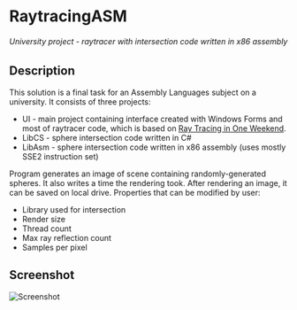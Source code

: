 # RaytracingASM
###### University project - raytracer with intersection code written in x86 assembly
## Description
This solution is a final task for an Assembly Languages subject on a university. It consists of three projects:
* UI - main project containing interface created with Windows Forms and most of raytracer code, which is based on [Ray Tracing in One Weekend](https://raytracing.github.io/books/RayTracingInOneWeekend.html).
* LibCS - sphere intersection code written in C#
* LibAsm - sphere intersection code written in x86 assembly (uses mostly SSE2 instruction set)

Program generates an image of scene containing randomly-generated spheres. It also writes a time the rendering took. After rendering an image, it can be saved on local drive.
Properties that can be modified by user:
* Library used for intersection
* Render size
* Thread count
* Max ray reflection count
* Samples per pixel



## Screenshot
![Screenshot](https://github.com/wm1511/RaytracingASM/assets/72276813/cebfc71d-64eb-45e2-b2d2-709c6715c0d1)

